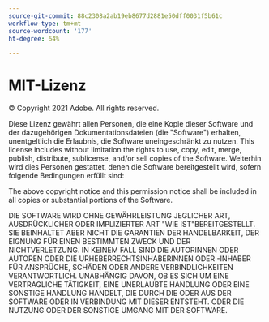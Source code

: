 ```yaml
---
source-git-commit: 88c2308a2ab19eb8677d2881e50dff0031f5b61c
workflow-type: tm+mt
source-wordcount: '177'
ht-degree: 64%

---
```

# MIT-Lizenz

© Copyright 2021 Adobe. All rights reserved.

Diese Lizenz gewährt allen Personen, die eine Kopie dieser Software und der dazugehörigen Dokumentationsdateien (die &quot;Software&quot;) erhalten, unentgeltlich die Erlaubnis, die Software uneingeschränkt zu nutzen. This license includes without limitation the rights to use, copy, edit, merge, publish, distribute, sublicense, and/or sell copies of the Software. Weiterhin wird dies Personen gestattet, denen die Software bereitgestellt wird, sofern folgende Bedingungen erfüllt sind:

The above copyright notice and this permission notice shall be included in all copies or substantial portions of the Software.

DIE SOFTWARE WIRD OHNE GEWÄHRLEISTUNG JEGLICHER ART, AUSDRÜCKLICHER ODER IMPLIZIERTER ART &quot;WIE IST&quot;BEREITGESTELLT. SIE BEINHALTET ABER NICHT DIE GARANTIEN DER HANDELBARKEIT, DER EIGNUNG FÜR EINEN BESTIMMTEN ZWECK UND DER NICHTVERLETZUNG. IN KEINEM FALL SIND DIE AUTORINNEN ODER AUTOREN ODER DIE URHEBERRECHTSINHABERINNEN ODER -INHABER FÜR ANSPRÜCHE, SCHÄDEN ODER ANDERE VERBINDLICHKEITEN VERANTWORTLICH. UNABHÄNGIG DAVON, OB ES SICH UM EINE VERTRAGLICHE TÄTIGKEIT, EINE UNERLAUBTE HANDLUNG ODER EINE SONSTIGE HANDLUNG HANDELT, DIE DURCH DIE ODER AUS DER SOFTWARE ODER IN VERBINDUNG MIT DIESER ENTSTEHT. ODER DIE NUTZUNG ODER DER SONSTIGE UMGANG MIT DER SOFTWARE.
